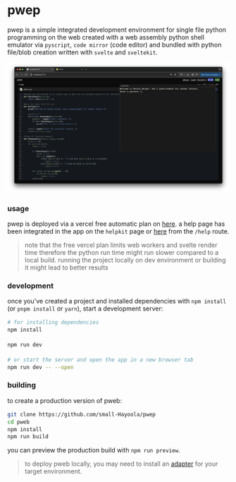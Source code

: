 # pwep

pwep is a simple integrated development environment for  single file python programming on the web created with a web assembly python shell emulator via ``pyscript``, ``code mirror`` (code editor) and bundled with python file/blob creation written with ``svelte`` and ``sveltekit``.

![screenshot](./screenshot.png)

### usage
pwep is deployed via a vercel free automatic plan on [here](https://pwep-ashen.vercel.app/). a help page has been integrated in the app on the ``helpkit`` page or [here](https://pwep-ashen.vercel.app/help) from the ``/help`` route.

> note that the free vercel plan limits web workers and svelte render time therefore the python run time might run slower compared to a local build. running the project locally on dev environment or building it might lead to better results

### development

once you've created a project and installed dependencies with `npm install` (or `pnpm install` or `yarn`), start a development server:

```bash
# for installing dependencies
npm install

npm run dev

# or start the server and open the app in a new browser tab
npm run dev -- --open
```

### building

to create a production version of pweb:

```bash
git clone https://github.com/small-Hayoola/pwep
cd pweb
npm install
npm run build
```

you can preview the production build with `npm run preview`.

> to deploy pweb locally, you may need to install an [adapter](https://svelte.dev/docs/kit/adapters) for your target environment.
